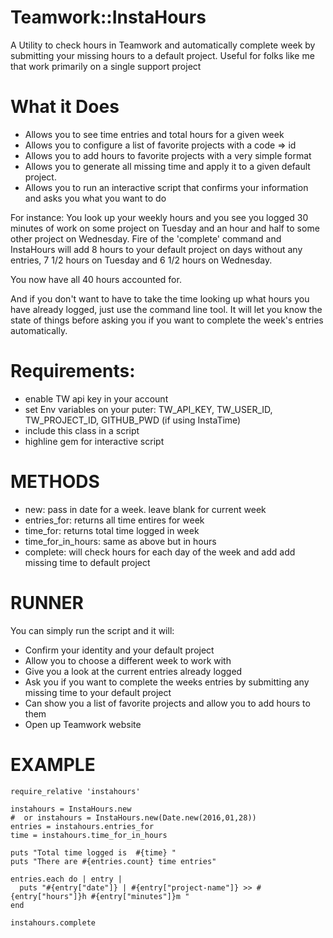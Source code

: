 # Teamwork::InstaHours

A Utility to check hours in Teamwork and automatically complete week by submitting your missing hours to a default project.
Useful for folks like me that work primarily on a single support project

# What it Does
* Allows you to see time entries and total hours for a given week
* Allows you to configure a list of favorite projects with a code => id
* Allows you to add hours to favorite projects with a very simple format
* Allows you to generate all missing time and apply it to a given default project.
* Allows you to run an interactive script that confirms your information and asks you what you want to do

For instance: You look up your weekly hours and you see you logged 30 minutes of work on some project on Tuesday and an hour and half to some other project on Wednesday. Fire of the 'complete' command and InstaHours will add 8 hours to your default project on days without any entries, 7 1/2 hours on Tuesday and 6 1/2 hours on Wednesday.

You now have all 40 hours accounted for.

And if you don't want to have to take the time looking up what hours you have already logged, just use the command line tool. It will let you know the state of things before asking you if you want to complete the week's entries automatically.

# Requirements:
  * enable TW api key in your account
  * set Env variables on your puter: TW_API_KEY, TW_USER_ID, TW_PROJECT_ID, GITHUB_PWD (if using InstaTime)
  * include this class in a script
  * highline gem for interactive script

# METHODS
  * new: pass in date for a week. leave blank for current week
  * entries_for: returns  all time entires for week
  * time_for: returns  total time logged in week
  * time_for_in_hours: same as above but in hours
  * complete: will check hours for each day of the week and add add missing time to default project

# RUNNER
You can simply run the script and it will:
* Confirm your identity and your default project
* Allow you to choose a different week to work with
* Give you a look at the current entries already logged
* Ask you if you want to complete the weeks entries by submitting any missing time to your default project
* Can show you a list of favorite projects and allow you to add hours to them
* Open up Teamwork website

# EXAMPLE
    require_relative 'instahours'

    instahours = InstaHours.new
    #  or instahours = InstaHours.new(Date.new(2016,01,28))
    entries = instahours.entries_for
    time = instahours.time_for_in_hours

    puts "Total time logged is  #{time} "
    puts "There are #{entries.count} time entries"

    entries.each do | entry |
      puts "#{entry["date"]} | #{entry["project-name"]} >> #{entry["hours"]}h #{entry["minutes"]}m "
    end

    instahours.complete
